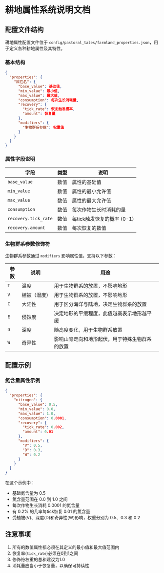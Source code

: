 # 耕地属性系统说明文档

## 配置文件结构
耕地属性配置文件位于 `config/pastoral_tales/farmland_properties.json`，用于定义各种耕地属性及其特性。

### 基本结构
```json
{
  "properties": {
    "属性名": {
      "base_value": 基础值,
      "min_value": 最小值,
      "max_value": 最大值,
      "consumption": 每次生长消耗量,
      "recovery": {
        "tick_rate": 恢复触发概率,
        "amount": 恢复量
      },
      "modifiers": {
        "生物群系参数": 权重值
      }
    }
  }
}
```

### 属性字段说明

| 字段 | 类型 | 说明 |
|------|------|------|
| `base_value` | 数值 | 属性的基础值 |
| `min_value` | 数值 | 属性的最小允许值 |
| `max_value` | 数值 | 属性的最大允许值 |
| `consumption` | 数值 | 每次作物生长时消耗的量 |
| `recovery.tick_rate` | 数值 | 每tick触发恢复的概率 (0-1) |
| `recovery.amount` | 数值 | 每次恢复的数值 |

### 生物群系参数修饰符

生物群系参数通过 `modifiers` 影响属性值，支持以下参数：

| 参数 | 说明 | 用途 |
|------|------|------|
| `T` | 温度 | 用于生物群系的放置，不影响地形 |
| `V` | 植被（湿度） | 用于生物群系的放置，不影响地形 |
| `C` | 大陆性 | 用于区分海洋与陆地，决定生物群系的放置 |
| `E` | 侵蚀度 | 决定地形的平缓程度，此值越高表示地形越平缓 |
| `D` | 深度 | 随高度变化，用于生物群系放置 |
| `W` | 奇异性 | 影响山脊走向和地形起伏，用于特殊生物群系的放置 |

## 配置示例

### 氮含量属性示例
```json
{
  "properties": {
    "nitrogen": {
      "base_value": 0.5,
      "min_value": 0.0,
      "max_value": 1.0,
      "consumption": 0.0001,
      "recovery": {
        "tick_rate": 0.002,
        "amount": 0.01
      },
      "modifiers": {
        "V": 0.5,
        "D": 0.3,
        "W": 0.2
      }
    }
  }
}
```

在这个示例中：
- 基础氮含量为 0.5
- 氮含量范围在 0.0 到 1.0 之间
- 每次作物生长消耗 0.0001 的氮含量
- 有 0.2% 的几率每tick恢复 0.01 的氮含量
- 受植被(V)、深度(D)和奇异性(W)影响，权重分别为 0.5、0.3 和 0.2

## 注意事项

1. 所有的数值属性都必须在其定义的最小值和最大值范围内
2. 恢复率(`tick_rate`)必须在0到1之间
3. 修饰符权重的总和建议为1.0
4. 消耗量应当小于恢复量，以确保可持续性